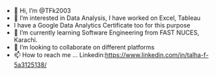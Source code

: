 - 👋 Hi, I’m @TFk2003
- 👀 I’m interested in Data Analysis, I have worked on Excel, Tableau
- I have a Google Data Analytics Certificate too for this purpose
- 🌱 I’m currently learning Software Engineering from FAST NUCES, Karachi.
- 💞️ I’m looking to collaborate on different platforms
- 📫 How to reach me ...
Linkedin:https://www.linkedin.com/in/talha-f-5a3125138/
<!---
TFk2003/TFk2003 is a ✨ special ✨ repository because its `README.md` (this file) appears on your GitHub profile.
You can click the Preview link to take a look at your changes.
--->
